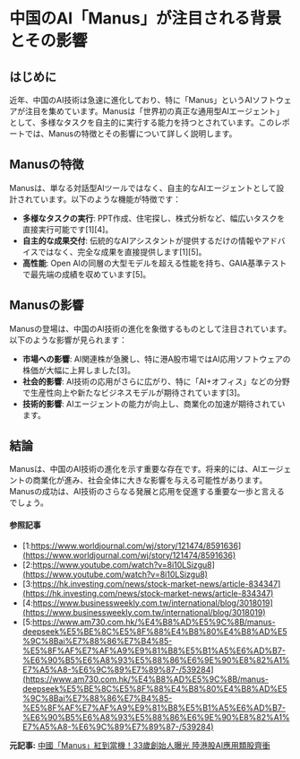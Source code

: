 # 中国のAI「Manus」が注目される背景とその影響

## はじめに

近年、中国のAI技術は急速に進化しており、特に「Manus」というAIソフトウェアが注目を集めています。Manusは「世界初の真正な通用型AIエージェント」として、多様なタスクを自主的に実行する能力を持つとされています。このレポートでは、Manusの特徴とその影響について詳しく説明します。

## Manusの特徴

Manusは、単なる対話型AIツールではなく、自主的なAIエージェントとして設計されています。以下のような機能が特徴です：

- **多様なタスクの実行**: PPT作成、住宅探し、株式分析など、幅広いタスクを直接実行可能です[1][4]。
- **自主的な成果交付**: 伝統的なAIアシスタントが提供するだけの情報やアドバイスではなく、完全な成果を直接提供します[1][5]。
- **高性能**: Open AIの同層の大型モデルを超える性能を持ち、GAIA基準テストで最先端の成績を収めています[5]。

## Manusの影響

Manusの登場は、中国のAI技術の進化を象徴するものとして注目されています。以下のような影響が見られます：

- **市場への影響**: AI関連株が急騰し、特に港A股市場ではAI応用ソフトウェアの株価が大幅に上昇しました[3]。
- **社会的影響**: AI技術の応用がさらに広がり、特に「AI+オフィス」などの分野で生産性向上や新たなビジネスモデルが期待されています[3]。
- **技術的影響**: AIエージェントの能力が向上し、商業化の加速が期待されています。

## 結論

Manusは、中国のAI技術の進化を示す重要な存在です。将来的には、AIエージェントの商業化が進み、社会全体に大きな影響を与える可能性があります。Manusの成功は、AI技術のさらなる発展と応用を促進する重要な一歩と言えるでしょう。

#### 参照記事
- [1:https://www.worldjournal.com/wj/story/121474/8591636](https://www.worldjournal.com/wj/story/121474/8591636)
- [2:https://www.youtube.com/watch?v=8i10LSizgu8](https://www.youtube.com/watch?v=8i10LSizgu8)
- [3:https://hk.investing.com/news/stock-market-news/article-834347](https://hk.investing.com/news/stock-market-news/article-834347)
- [4:https://www.businessweekly.com.tw/international/blog/3018019](https://www.businessweekly.com.tw/international/blog/3018019)
- [5:https://www.am730.com.hk/%E4%B8%AD%E5%9C%8B/manus-deepseek%E5%BE%8C%E5%8F%88%E4%B8%80%E4%B8%AD%E5%9C%8Bai%E7%88%86%E7%B4%85-%E5%8F%AF%E7%AF%A9%E9%81%B8%E5%B1%A5%E6%AD%B7-%E6%90%B5%E6%A8%93%E5%88%86%E6%9E%90%E8%82%A1%E7%A5%A8-%E6%9C%89%E7%89%87-/539284](https://www.am730.com.hk/%E4%B8%AD%E5%9C%8B/manus-deepseek%E5%BE%8C%E5%8F%88%E4%B8%80%E4%B8%AD%E5%9C%8Bai%E7%88%86%E7%B4%85-%E5%8F%AF%E7%AF%A9%E9%81%B8%E5%B1%A5%E6%AD%B7-%E6%90%B5%E6%A8%93%E5%88%86%E6%9E%90%E8%82%A1%E7%A5%A8-%E6%9C%89%E7%89%87-/539284)


**元記事:** [中國「Manus」紅到當機！33歲創始人曝光 陸港股AI應用類股齊衝](https://tw.news.yahoo.com/中國-manus-紅到當機-33歲創始人曝光-陸港股ai應用類股齊衝-041808407.html)